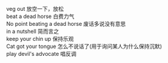 veg out 放空一下，放松 <br>
beat a dead horse 白费力气 <br>
No point beating a dead horse 废话多说没有意思 <br>
in a nutshell 简而言之 <br>
keep your chin up 保持乐观 <br>
Cat got your tongue 怎么不说话了(用于询问某人为什么保持沉默) <br>
play devil's advocate 唱反调 <br>
